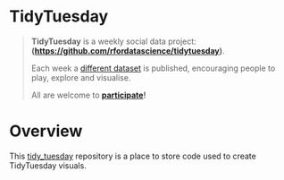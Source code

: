 # TidyTuesday


>**TidyTuesday** is a weekly social data project: **(https://github.com/rfordatascience/tidytuesday)**. 
>
> Each week a [different dataset](https://github.com/rfordatascience/tidytuesday?tab=readme-ov-file#datasets) is published, encouraging people to play, explore and visualise.
>
> All are welcome to **[participate](https://github.com/rfordatascience/tidytuesday?tab=readme-ov-file#how-to-participate)!**


# Overview 

This [tidy_tuesday](https://github.com/kateod-ukhsa/tidy_tuesday) repository is a place to store code used to create TidyTuesday visuals.
